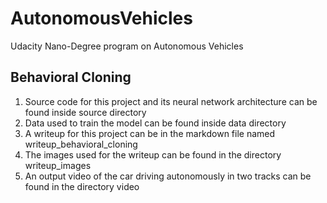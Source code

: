 # AutonomousVehicles
Udacity Nano-Degree program on Autonomous Vehicles

## Behavioral Cloning

1. Source code for this project and its neural network architecture can be found inside source directory
2. Data used to train the model can be found inside data directory
3. A writeup for this project can be in the markdown file named writeup_behavioral_cloning
4. The images used for the writeup can be found in the directory writeup_images
5. An output video of the car driving autonomously in two tracks can be found in the directory video

